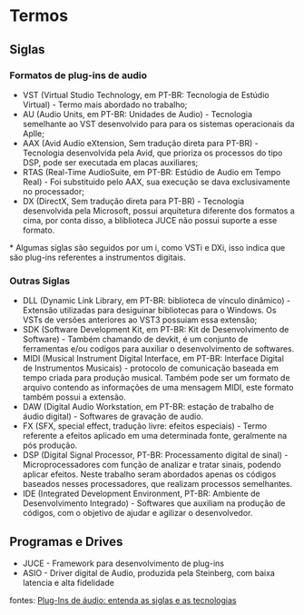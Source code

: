 # Termos

## Siglas

### Formatos de plug-ins de audio
  * VST (Virtual Studio Technology, em PT-BR: Tecnologia de Estúdio Virtual) - Termo mais abordado no trabalho;
  * AU (Audio Units, em PT-BR: Unidades de Audio) - Tecnologia semelhante ao VST desenvolvido para para os sistemas operacionais da Aplle;
  * AAX (Avid Audio eXtension, Sem tradução direta para PT-BR) - Tecnologia desenvolvida pela Avid, que prioriza os processos do tipo DSP, pode ser executada em placas auxiliares;
  * RTAS (Real-Time AudioSuite, em PT-BR: Estúdio de Audio em Tempo Real) - Foi substituido pelo AAX, sua execução se dava exclusivamente no processador;
  * DX (DirectX, Sem tradução direta para PT-BR) - Tecnologia desenvolvida pela Microsoft, possui arquitetura diferente dos formatos a cima, por conta disso, a bliblioteca JUCE não possui suporte a esse formato.
  
  \* Algumas siglas são seguidos por um i, como VSTi e DXi, isso indica que são plug-ins referentes a instrumentos digitais. 
### Outras Siglas
  * DLL (Dynamic Link Library,  em PT-BR: biblioteca de vínculo dinâmico) - Extensão utilizadas para desiguinar bibliotecas para o Windows. Os VSTs de versões anteriores ao VST3 possuiam essa extensão;
  * SDK (Software Development Kit, em PT-BR: Kit de Desenvolvimento de Software) - Também chamando de devkit, é um conjunto de ferramentas e/ou codigos para auxiliar o desenvolvimento de softwares.
  * MIDI (Musical Instrument Digital Interface, em PT-BR: Interface Digital de Instrumentos Musicais) - protocolo de comunicação baseada em tempo criada para produção musical. Também pode ser um formato de arquivo contendo as informações de uma mensagem MIDI, este formato também possui a extensão.
  * DAW (Digital Audio Workstation, em PT-BR: estação de trabalho de áudio digital) - Softwares de gravação de audio.
  * FX (SFX, special effect, tradução livre: efeitos especiais) - Termo referente a efeitos aplicado em uma determinada fonte, geralmente na pós produção.
  * DSP (Digital Signal Processor, PT-BR: Processamento digital de sinal) - Microprocessadores com função de analizar e tratar sinais, podendo aplicar efeitos. Neste trabalho seram abordados apenas os códigos baseados nesses processadores, que realizam processos semelhantes.
  * IDE (Integrated Development Environment, PT-BR: Ambiente de Desenvolvimento Integrado) - Softwares que auxiliam na produção de códigos, com o objetivo de ajudar e agilizar o desenvolvedor.

## Programas e Drives
  * JUCE - Framework para desenvolvimento de plug-ins
  * ASIO - Driver digital de Audio, produzida pela Steinberg, com baixa latencia e alta fidelidade




fontes:
[Plug-Ins de áudio: entenda as siglas e as tecnologias](https://playonestudio.com.br/plugins-audio/)

